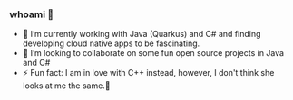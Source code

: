 ### whoami 👋
- 🔭 I’m currently working with Java (Quarkus) and C# and finding developing cloud native apps to be fascinating.
- 👯 I’m looking to collaborate on some fun open source projects in Java and C#
- ⚡ Fun fact: I am in love with C++ instead, however, I don't think she looks at me the same.🫣
<!--
**JayCeD1/JayCeD1** is a ✨ _special_ ✨ repository because its `README.md` (this file) appears on your GitHub profile.

Here are some ideas to get you started:

- 🔭 I’m currently working on ...
- 🌱 I’m currently learning ...
- 👯 I’m looking to collaborate on ...
- 🤔 I’m looking for help with ...
- 💬 Ask me about ...
- 📫 How to reach me: ...
- ⚡ Fun fact: ... Pronouns: ...
- ⚡ Fun fact: ...
-->
